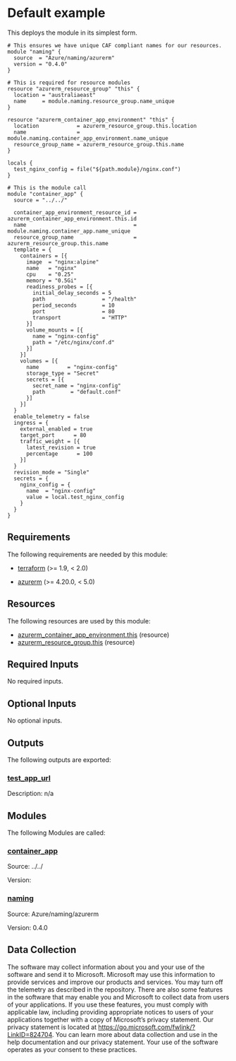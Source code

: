 <!-- BEGIN_TF_DOCS -->
# Default example

This deploys the module in its simplest form.

```hcl
# This ensures we have unique CAF compliant names for our resources.
module "naming" {
  source  = "Azure/naming/azurerm"
  version = "0.4.0"
}

# This is required for resource modules
resource "azurerm_resource_group" "this" {
  location = "australiaeast"
  name     = module.naming.resource_group.name_unique
}

resource "azurerm_container_app_environment" "this" {
  location            = azurerm_resource_group.this.location
  name                = module.naming.container_app_environment.name_unique
  resource_group_name = azurerm_resource_group.this.name
}

locals {
  test_nginx_config = file("${path.module}/nginx.conf")
}

# This is the module call
module "container_app" {
  source = "../../"

  container_app_environment_resource_id = azurerm_container_app_environment.this.id
  name                                  = module.naming.container_app.name_unique
  resource_group_name                   = azurerm_resource_group.this.name
  template = {
    containers = [{
      image  = "nginx:alpine"
      name   = "nginx"
      cpu    = "0.25"
      memory = "0.5Gi"
      readiness_probes = [{
        initial_delay_seconds = 5
        path                  = "/health"
        period_seconds        = 10
        port                  = 80
        transport             = "HTTP"
      }]
      volume_mounts = [{
        name = "nginx-config"
        path = "/etc/nginx/conf.d"
      }]
    }]
    volumes = [{
      name         = "nginx-config"
      storage_type = "Secret"
      secrets = [{
        secret_name = "nginx-config"
        path        = "default.conf"
      }]
    }]
  }
  enable_telemetry = false
  ingress = {
    external_enabled = true
    target_port      = 80
    traffic_weight = [{
      latest_revision = true
      percentage      = 100
    }]
  }
  revision_mode = "Single"
  secrets = {
    nginx_config = {
      name  = "nginx-config"
      value = local.test_nginx_config
    }
  }
}
```

<!-- markdownlint-disable MD033 -->
## Requirements

The following requirements are needed by this module:

- <a name="requirement_terraform"></a> [terraform](#requirement\_terraform) (>= 1.9, < 2.0)

- <a name="requirement_azurerm"></a> [azurerm](#requirement\_azurerm) (>= 4.20.0, < 5.0)

## Resources

The following resources are used by this module:

- [azurerm_container_app_environment.this](https://registry.terraform.io/providers/hashicorp/azurerm/latest/docs/resources/container_app_environment) (resource)
- [azurerm_resource_group.this](https://registry.terraform.io/providers/hashicorp/azurerm/latest/docs/resources/resource_group) (resource)

<!-- markdownlint-disable MD013 -->
## Required Inputs

No required inputs.

## Optional Inputs

No optional inputs.

## Outputs

The following outputs are exported:

### <a name="output_test_app_url"></a> [test\_app\_url](#output\_test\_app\_url)

Description: n/a

## Modules

The following Modules are called:

### <a name="module_container_app"></a> [container\_app](#module\_container\_app)

Source: ../../

Version:

### <a name="module_naming"></a> [naming](#module\_naming)

Source: Azure/naming/azurerm

Version: 0.4.0

<!-- markdownlint-disable-next-line MD041 -->
## Data Collection

The software may collect information about you and your use of the software and send it to Microsoft. Microsoft may use this information to provide services and improve our products and services. You may turn off the telemetry as described in the repository. There are also some features in the software that may enable you and Microsoft to collect data from users of your applications. If you use these features, you must comply with applicable law, including providing appropriate notices to users of your applications together with a copy of Microsoft’s privacy statement. Our privacy statement is located at <https://go.microsoft.com/fwlink/?LinkID=824704>. You can learn more about data collection and use in the help documentation and our privacy statement. Your use of the software operates as your consent to these practices.
<!-- END_TF_DOCS -->